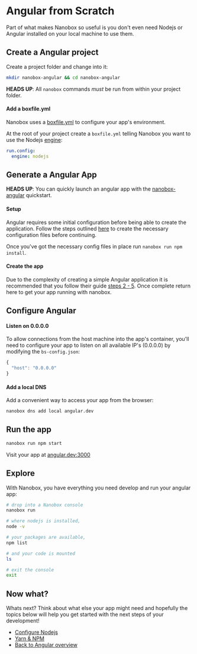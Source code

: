 # Angular from Scratch
Part of what makes Nanobox so useful is you don't even need Nodejs or Angular installed on your local machine to use them.

## Create a Angular project
Create a project folder and change into it:

```bash
mkdir nanobox-angular && cd nanobox-angular
```

**HEADS UP**: All `nanobox` commands *must* be run from within your project folder.

#### Add a boxfile.yml
Nanobox uses a <a href="https://docs.nanobox.io/boxfile/" target="\_blank">boxfile.yml</a> to configure your app's environment.

At the root of your project create a `boxfile.yml` telling Nanobox you want to use the Nodejs <a href="https://docs.nanobox.io/engines/" target="\_blank">engine</a>:

```yaml
run.config:
  engine: nodejs
```

## Generate a Angular App
**HEADS UP**:  You can quickly launch an angular app with the <a href="https://github.com/nanobox-quickstarts/nanobox-angular" target="\_blank">nanobox-angular</a> quickstart.

#### Setup
Angular requires some initial configuration before being able to create the application. Follow the steps outlined <a href="https://angular.io/docs/ts/latest/quickstart.html#!#add-config-files" target="\_blank">here</a> to create the necessary configuration files before continuing.

Once you've got the necessary config files in place run `nanobox run npm install`.

#### Create the app
Due to the complexity of creating a simple Angular application it is recommended that you follow their guide <a href="https://angular.io/docs/ts/latest/quickstart.html#!#ngmodule" target="\_blank">steps 2 - 5</a>. Once complete return here to get your app running with nanobox.

## Configure Angular

#### Listen on 0.0.0.0
To allow connections from the host machine into the app's container, you'll need to configure your app to listen on all available IP's (0.0.0.0) by modifying the `bs-config.json`:

```javascript
{
  "host": "0.0.0.0"
}
```

#### Add a local DNS
Add a convenient way to access your app from the browser:

```bash
nanobox dns add local angular.dev
```

## Run the app

```bash
nanobox run npm start
```

Visit your app at <a href="http://angular.dev:3000" target="\_blank">angular.dev:3000</a>

## Explore
With Nanobox, you have everything you need develop and run your angular app:

```bash
# drop into a Nanobox console
nanobox run

# where nodejs is installed,
node -v

# your packages are available,
npm list

# and your code is mounted
ls

# exit the console
exit
```

## Now what?
Whats next? Think about what else your app might need and hopefully the topics below will help you get started with the next steps of your development!

* [Configure Nodejs](/nodejs/angular/configure-nodejs)
* [Yarn & NPM](/nodejs/angular/package-managers)
* [Back to Angular overview](/nodejs/angular)

